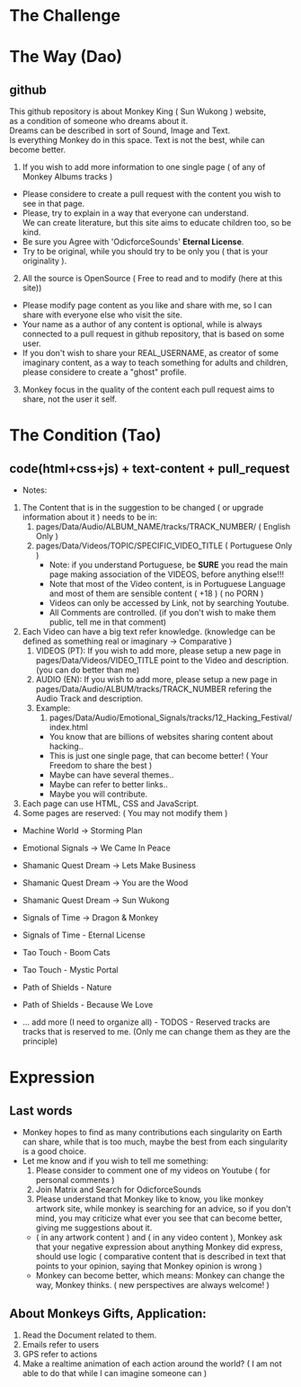 # The Challenge

# The Way (Dao)

## github

This github repository is about Monkey King ( Sun Wukong ) website, <br>
as a condition of someone who dreams about it.<br>
Dreams can be described in sort of Sound, Image and Text.<br>
Is everything Monkey do in this space. Text is not the best, while can become better. <br>

1. If you wish to add more information to one single page ( of any of Monkey Albums tracks )

-   Please considere to create a pull request with the content you wish to see in that page.<br>
-   Please, try to explain in a way that everyone can understand. <br>
    We can create literature, but this site aims to educate children too, so be kind. <br>
-   Be sure you Agree with 'OdicforceSounds' <b>Eternal License</b>. <br>
-   Try to be original, while you should try to be only you ( that is your originality ).

2. All the source is OpenSource ( Free to read and to modify (here at this site))

-   Please modify page content as you like and share with me, so I can share with everyone else who visit the site. <br>
-   Your name as a author of any content is optional, while is always connected to a pull request in github repository, that is based on some user.
-   If you don't wish to share your REAL_USERNAME, as creator of some imaginary content, as a way to teach something for adults and children, please considere to create a "ghost" profile.

3. Monkey focus in the quality of the content each pull request aims to share, not the user it self.

# The Condition (Tao)

## code(html+css+js) + text-content + pull_request

-   Notes:

1. The Content that is in the suggestion to be changed ( or upgrade information about it ) needs to be in:
    1. pages/Data/Audio/ALBUM_NAME/tracks/TRACK_NUMBER/ ( English Only )
    2. pages/Data/Videos/TOPIC/SPECIFIC_VIDEO_TITLE ( Portuguese Only )
        - Note: if you understand Portuguese, be <b>SURE</b> you read the main page making association of the VIDEOS, before anything else!!!
        - Note that most of the Video content, is in Portuguese Language and most of them are sensible content ( +18 ) ( no PORN )
        - Videos can only be accessed by Link, not by searching Youtube.
        - All Comments are controlled. (if you don't wish to make them public, tell me in that comment)
2. Each Video can have a big text refer knowledge. (knowledge can be defined as something real or imaginary -> Comparative )
    1. VIDEOS (PT): If you wish to add more, please setup a new page in pages/Data/Videos/VIDEO_TITLE point to the Video and description. (you can do better than me)
    2. AUDIO (EN): If you wish to add more, please setup a new page in pages/Data/Audio/ALBUM/tracks/TRACK_NUMBER refering the Audio Track and description.
    3. Example:
        1. pages/Data/Audio/Emotional_Signals/tracks/12_Hacking_Festival/index.html
        - You know that are billions of websites sharing content about hacking..
        - This is just one single page, that can become better! ( Your Freedom to share the best )
        - Maybe can have several themes..
        - Maybe can refer to better links..
        - Maybe you will contribute.
3. Each page can use HTML, CSS and JavaScript.
4. Some pages are reserved: ( You may not modify them )

-   Machine World -> Storming Plan
-   Emotional Signals -> We Came In Peace
-   Shamanic Quest Dream -> Lets Make Business
-   Shamanic Quest Dream -> You are the Wood
-   Shamanic Quest Dream -> Sun Wukong
-   Signals of Time -> Dragon & Monkey
-   Signals of Time - Eternal License
-   Tao Touch - Boom Cats
-   Tao Touch - Mystic Portal
-   Path of Shields - Nature
-   Path of Shields - Because We Love

-   ... add more (I need to organize all) - TODOS - Reserved tracks are tracks that is reserved to me. (Only me can change them as they are the principle)

# Expression

## Last words

-   Monkey hopes to find as many contributions each singularity on Earth can share, while that is too much, maybe the best from each singularity is a good choice.
-   Let me know and if you wish to tell me something:
    1. Please consider to comment one of my videos on Youtube ( for personal comments )
    2. Join Matrix and Search for OdicforceSounds
    3. Please understand that Monkey like to know, you like monkey artwork site, while monkey is searching for an advice, so if you don't mind, you may criticize what ever you see that can become better, giving me suggestions about it.
    -   ( in any artwork content ) and ( in any video content ), Monkey ask that your negative expression about anything Monkey did express, should use logic ( comparative content that is described in text that points to your opinion, saying that Monkey opinion is wrong )
    -   Monkey can become better, which means: Monkey can change the way, Monkey thinks. ( new perspectives are always welcome! )

## About Monkeys Gifts, Application:

1. Read the Document related to them.
2. Emails refer to users
3. GPS refer to actions
4. Make a realtime animation of each action around the world? ( I am not able to do that while I can imagine someone can )
